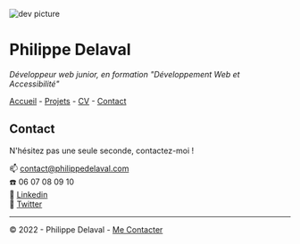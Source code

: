 ![dev picture](https://kinsta.com/fr/wp-content/uploads/sites/4/2019/07/comment-ajouter-du-code-a-l-en-tete-et-au-pied-de-page-de-wordpress-1024x512.png)

# Philippe Delaval

*Développeur web junior, en formation "Développement Web et Accessibilité"*

[Accueil](README.md) -
[Projets](projets.md) -
[CV](cv.md) -
[Contact](contact.md)

## Contact

N'hésitez pas une seule seconde, contactez-moi !

:mailbox: contact@philippedelaval.com  
:phone: 06 07 08 09 10  
:pill:  [Linkedin](https://www.linkedin.com/in/philippe-delaval/)  
:ramen: [Twitter](https://www.linkedin.com/in/philippe-delaval/)  


---
© 2022 - Philippe Delaval - [Me Contacter](klareg@gmail.com)
